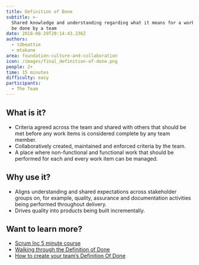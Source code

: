 ```yaml
---
title: Definition of Done
subtitle: >-
  Shared knowledge and understanding regarding what it means for a work item to
  be done by a team
date: 2018-08-29T20:14:43.236Z
authors:
  - tdbeattie
  - mtakane
area: foundation-culture-and-collaboration
icon: /images/final_definition-of-done.png
people: 2+
time: 15 minutes
difficulty: easy
participants:
  - The Team
---
```

## What is it?

* Criteria agreed across the team and shared with others that should be met before any work items is considered complete by any team member.
* Collaboratively created, maintained and enforced criteria by the team.
* A place where non-functional and functional work that should be performed for each and every work item can be managed.

## Why use it?

* Aligns understanding and shared expectations across stakeholder groups on, for example, quality, assurance and documentation activities being performed throughout delivery.
* Drives quality into products being built incrementally.

## Want to learn more?

* [Scrum Inc 5 minute course](https://www.scruminc.com/definition-of-done/)
* [Walking through the Definition of Done](https://www.scrum.org/resources/blog/walking-through-definition-done) 
* [How to create your team’s Definition Of Done](https://www.agilelearninglabs.com/2018/02/how-to-create-your-teams-definition-of-done/)
